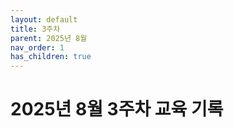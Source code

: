 ```yaml
---
layout: default
title: 3주차
parent: 2025년 8월
nav_order: 1
has_children: true
---
```


# 2025년 8월 3주차 교육 기록

